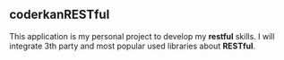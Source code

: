 ## coderkanRESTful

This application is my personal project to develop my **restful** skills. I will integrate 3th party and most popular used libraries about **RESTful**.